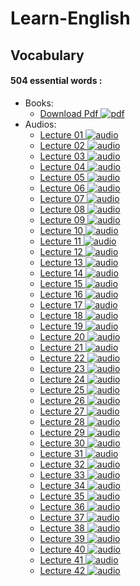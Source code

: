 # Learn-English



## Vocabulary

#### 504 essential words :

* Books:
  * [Download Pdf ![pdf][pdf file]](id=1Z3ChD0ccmcITjvZF8M_2pcIFmS7GX4oD)
* Audios:
  * [Lecture 01 ![audio][audio file]](https://docs.google.com/uc?export=download&id=1u3nLQcuO9f79LH0GXkL3XdVnqYsvzf9-)   
  * [Lecture 02 ![audio][audio file]](https://docs.google.com/uc?export=download&id=1fXdGC82oNq4uBFdwM6aYLuRh0Crsl5xA)   
  * [Lecture 03 ![audio][audio file]](https://docs.google.com/uc?export=download&id=1e4ASLEs4vQSoRZQGR0UEpAMgpPDJq4CS)   
  * [Lecture 04 ![audio][audio file]](https://docs.google.com/uc?export=download&id=1hy1zoJhkUV-mjlab6YFcwouZUTAmGkbU)   
  * [Lecture 05 ![audio][audio file]](https://docs.google.com/uc?export=download&id=)   
  * [Lecture 06 ![audio][audio file]](https://docs.google.com/uc?export=download&id=)   
  * [Lecture 07 ![audio][audio file]](https://docs.google.com/uc?export=download&id=)   
  * [Lecture 08 ![audio][audio file]](https://docs.google.com/uc?export=download&id=)   
  * [Lecture 09 ![audio][audio file]](https://docs.google.com/uc?export=download&id=)   
  * [Lecture 10 ![audio][audio file]](https://docs.google.com/uc?export=download&id=)   
  * [Lecture 11 ![audio][audio file]](https://docs.google.com/uc?export=download&id=)   
  * [Lecture 12 ![audio][audio file]](https://docs.google.com/uc?export=download&id=)   
  * [Lecture 13 ![audio][audio file]](https://docs.google.com/uc?export=download&id=)   
  * [Lecture 14 ![audio][audio file]](https://docs.google.com/uc?export=download&id=)   
  * [Lecture 15 ![audio][audio file]](https://docs.google.com/uc?export=download&id=)   
  * [Lecture 16 ![audio][audio file]](https://docs.google.com/uc?export=download&id=)   
  * [Lecture 17 ![audio][audio file]](https://docs.google.com/uc?export=download&id=)   
  * [Lecture 18 ![audio][audio file]](https://docs.google.com/uc?export=download&id=)   
  * [Lecture 19 ![audio][audio file]](https://docs.google.com/uc?export=download&id=)   
  * [Lecture 20 ![audio][audio file]](https://docs.google.com/uc?export=download&id=)   
  * [Lecture 21 ![audio][audio file]](https://docs.google.com/uc?export=download&id=)   
  * [Lecture 22 ![audio][audio file]](https://docs.google.com/uc?export=download&id=)   
  * [Lecture 23 ![audio][audio file]](https://docs.google.com/uc?export=download&id=)   
  * [Lecture 24 ![audio][audio file]](https://docs.google.com/uc?export=download&id=)   
  * [Lecture 25 ![audio][audio file]](https://docs.google.com/uc?export=download&id=)   
  * [Lecture 26 ![audio][audio file]](https://docs.google.com/uc?export=download&id=1weYSUjYlyvnQsgxcuxZarBHduaznn9kt)   
  * [Lecture 27 ![audio][audio file]](https://docs.google.com/uc?export=download&id=1r5vDPeFBhizJnaRO0AxR5tTvU-_oBAab)   
  * [Lecture 28 ![audio][audio file]](https://docs.google.com/uc?export=download&id=1eQ0GwYKZo-68MiTyv59ZgZSPbmXyfCO1)   
  * [Lecture 29 ![audio][audio file]](https://docs.google.com/uc?export=download&id=13Ft9WZxkl5IqQVG1IR0X3e79tAqJc4lF)   
  * [Lecture 30 ![audio][audio file]](https://docs.google.com/uc?export=download&id=1yBTMpayITvyOFYVPSWkuJiD6IF4fJPlP)   
  * [Lecture 31 ![audio][audio file]](https://docs.google.com/uc?export=download&id=1o_CE_rXX5vjSaE54QUKapeJPXkuuWe7U)   
  * [Lecture 32 ![audio][audio file]](https://docs.google.com/uc?export=download&id=1jI9w7HvaRNAG4wKwv9YaPHkU-q6W2h6g)   
  * [Lecture 33 ![audio][audio file]](https://docs.google.com/uc?export=download&id=1UM--HgERYnG8a8kZlNFbxobGlEEsN297)   
  * [Lecture 34 ![audio][audio file]](https://docs.google.com/uc?export=download&id=1O-SxGI-oTo1pihz-U4J-89ANeYLRgFoo)   
  * [Lecture 35 ![audio][audio file]](https://docs.google.com/uc?export=download&id=1ls_PRKBHAZSZxsKJnay2Fr_DLTXikTZV)   
  * [Lecture 36 ![audio][audio file]](https://docs.google.com/uc?export=download&id=17ArwIcT1Lloa6HERkz3YHXbxk87bOQkE)   
  * [Lecture 37 ![audio][audio file]](https://docs.google.com/uc?export=download&id=17ArwIcT1Lloa6HERkz3YHXbxk87bOQkE)   
  * [Lecture 38 ![audio][audio file]](https://docs.google.com/uc?export=download&id=https://drive.google.com/open?id=1CHGxSIrr9_xvHXaWpegpAyLMtNv3YTF3)   
  * [Lecture 39 ![audio][audio file]](https://docs.google.com/uc?export=download&id=1mFQSyoOojLiLQq1w_qvHQqR1IZfyVs-w)   
  * [Lecture 40 ![audio][audio file]](https://docs.google.com/uc?export=download&id=1Cj_ySDYb0gW68WCx7k2MXad0et8pjFTG)   
  * [Lecture 41 ![audio][audio file]](https://docs.google.com/uc?export=download&id=1sKx0hE97CtV525c6c6QsDZ3KL5WoZmP5)   
  * [Lecture 42 ![audio][audio file]](https://docs.google.com/uc?export=download&id=1D3YO9mxVwVa4_cW7y5wAOTySEe3wOhfm)   

























[download icon]: https://img.icons8.com/metro/26/000000/download.png "download icon"
[download cloud]: https://img.icons8.com/material/24/000000/download-from-cloud.png  "download icon"
[download cloud blue]: https://img.icons8.com/officexs/16/000000/download-2.png  "download icon"
[zip file]: https://img.icons8.com/material/24/000000/zip.png  "file format icon (zip)"
[unkhown file]: https://img.icons8.com/material-outlined/24/000000/file.png  "file format icon"
[pdf file]: https://img.icons8.com/material-outlined/24/000000/pdf.png "file format icon (pdf)"
[audio file]: https://img.icons8.com/material-rounded/24/000000/medium-volume.png "file format (audio)"


